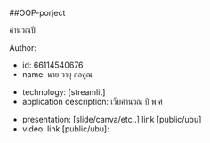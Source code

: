 ##OOP-porject

คำนวณปี              

Author: 
  * id: 66114540676
  * name: นาย วายุ กอคูณ
- technology: [streamlit]
- application description: เว็บคำนวณ ปี พ.ศ

* presentation: [slide/canva/etc..] link [public/ubu]
* video: link [public/ubu]:
